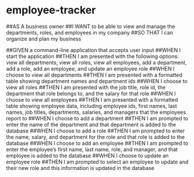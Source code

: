 # employee-tracker

##AS A business owner
##I WANT to be able to view and manage the departments, roles, and employees in my company
##SO THAT I can organize and plan my business

##GIVEN a command-line application that accepts user input
##WHEN I start the application
##THEN I am presented with the following options: view all departments, view all roles, view all employees, add a department, add a role, add an employee, and update an employee role
##WHEN I choose to view all departments
##THEN I am presented with a formatted table showing department names and department ids
##WHEN I choose to view all roles
##THEN I am presented with the job title, role id, the department that role belongs to, and the salary for that role
##WHEN I choose to view all employees
##THEN I am presented with a formatted table showing employee data, including employee ids, first names, last names, job titles, departments, salaries, and managers that the employees report to
##WHEN I choose to add a department
##THEN I am prompted to enter the name of the department and that department is added to the database
##WHEN I choose to add a role
##THEN I am prompted to enter the name, salary, and department for the role and that role is added to the database
##WHEN I choose to add an employee
##THEN I am prompted to enter the employee’s first name, last name, role, and manager, and that employee is added to the database
##WHEN I choose to update an employee role
##THEN I am prompted to select an employee to update and their new role and this information is updated in the database
